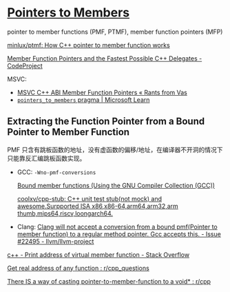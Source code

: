# [Pointers to Members](<https://en.cppreference.com/w/cpp/language/pointer#:~:text=the%20same%20function).-,Pointers%20to%20members,-Pointers%20to%20data>)
pointer to member functions (PMF, PTMF), member function pointers (MFP)

[minlux/ptmf: How C++ pointer to member function works](https://github.com/minlux/ptmf)

[Member Function Pointers and the Fastest Possible C++ Delegates - CodeProject](https://www.codeproject.com/Articles/7150/Member-Function-Pointers-and-the-Fastest-Possible)

MSVC:
- [MSVC C++ ABI Member Function Pointers « Rants from Vas](https://rants.vastheman.com/2021/09/21/msvc/)
- [`pointers_to_members` pragma | Microsoft Learn](https://learn.microsoft.com/en-us/cpp/preprocessor/pointers-to-members?view=msvc-170)

## Extracting the Function Pointer from a Bound Pointer to Member Function
PMF 只含有跳板函数的地址，没有虚函数的偏移/地址，在编译器不开洞的情况下只能靠反汇编跳板函数实现。

- GCC: `-Wno-pmf-conversions`
  
  [Bound member functions (Using the GNU Compiler Collection (GCC))](https://gcc.gnu.org/onlinedocs/gcc/Bound-member-functions.html)

  [coolxv/cpp-stub: C++ unit test stub(not mock) and awesome.Surpported ISA x86,x86-64,arm64,arm32,arm thumb,mips64,riscv,loongarch64.](https://github.com/coolxv/cpp-stub/tree/master?tab=readme-ov-file)

- Clang: [Clang will not accept a conversion from a bound pmf(Pointer to member function) to a regular method pointer. Gcc accepts this. - Issue #22495 - llvm/llvm-project](https://github.com/llvm/llvm-project/issues/22495)

[c++ - Print address of virtual member function - Stack Overflow](https://stackoverflow.com/questions/3068144/print-address-of-virtual-member-function)

[Get real address of any function : r/cpp\_questions](https://www.reddit.com/r/cpp_questions/comments/8mlks2/get_real_address_of_any_function/)

[There IS a way of casting pointer-to-member-function to a void\* : r/cpp](https://www.reddit.com/r/cpp/comments/otl2h8/there_is_a_way_of_casting_pointertomemberfunction/)